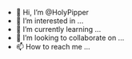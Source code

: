 - 👋 Hi, I’m @HolyPipper
- 👀 I’m interested in ...
- 🌱 I’m currently learning ...
- 💞️ I’m looking to collaborate on ...
- 📫 How to reach me ...

<!---
HolyPipper/HolyPipper is a ✨ special ✨ repository because its `README.md` (this file) appears on your GitHub profile.
You can click the Preview link to take a look at your changes.
--->
